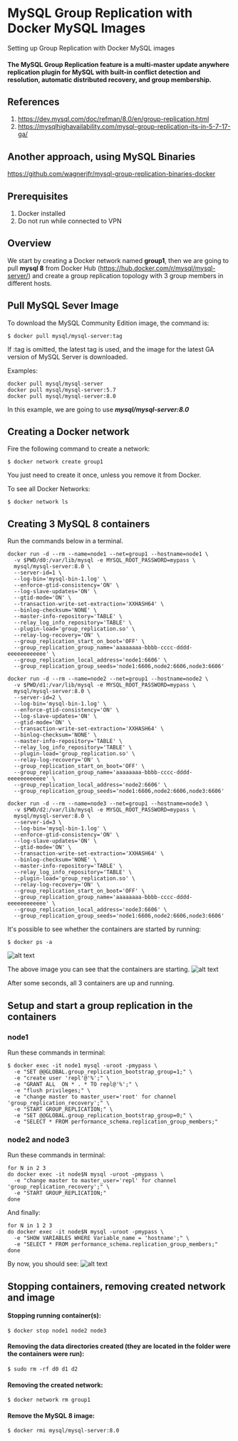 # MySQL Group Replication with Docker MySQL Images
Setting up Group Replication with Docker MySQL images

#### The MySQL Group Replication feature is a multi-master update anywhere replication plugin  for MySQL with built-in conflict detection and resolution, automatic distributed recovery, and group membership.

## References
1. https://dev.mysql.com/doc/refman/8.0/en/group-replication.html
2. https://mysqlhighavailability.com/mysql-group-replication-its-in-5-7-17-ga/

## Another approach, using MySQL Binaries
https://github.com/wagnerjfr/mysql-group-replication-binaries-docker

## Prerequisites

1. Docker installed
2. Do not run while connected to VPN

## Overview

We start by creating a Docker network named **group1**, then we are going to pull **mysql 8** from Docker Hub (https://hub.docker.com/r/mysql/mysql-server/) and create a group replication topology with 3 group members in different hosts.

## Pull MySQL Sever Image

To download the MySQL Community Edition image, the command is:
```
$ docker pull mysql/mysql-server:tag
```
If :tag is omitted, the latest tag is used, and the image for the latest GA version of MySQL Server is downloaded.

Examples:
```
docker pull mysql/mysql-server
docker pull mysql/mysql-server:5.7
docker pull mysql/mysql-server:8.0
```
In this example, we are going to use ***mysql/mysql-server:8.0***

## Creating a Docker network
Fire the following command to create a network:
```
$ docker network create group1
```
You just need to create it once, unless you remove it from Docker.

To see all Docker Networks:
```
$ docker network ls
```
## Creating 3 MySQL 8 containers

Run the commands below in a terminal.
```
docker run -d --rm --name=node1 --net=group1 --hostname=node1 \
  -v $PWD/d0:/var/lib/mysql -e MYSQL_ROOT_PASSWORD=mypass \
  mysql/mysql-server:8.0 \
  --server-id=1 \
  --log-bin='mysql-bin-1.log' \
  --enforce-gtid-consistency='ON' \
  --log-slave-updates='ON' \
  --gtid-mode='ON' \
  --transaction-write-set-extraction='XXHASH64' \
  --binlog-checksum='NONE' \
  --master-info-repository='TABLE' \
  --relay_log_info_repository='TABLE' \
  --plugin-load='group_replication.so' \
  --relay-log-recovery='ON' \
  --group_replication_start_on_boot='OFF' \
  --group_replication_group_name='aaaaaaaa-bbbb-cccc-dddd-eeeeeeeeeeee' \
  --group_replication_local_address='node1:6606' \
  --group_replication_group_seeds='node1:6606,node2:6606,node3:6606'

docker run -d --rm --name=node2 --net=group1 --hostname=node2 \
  -v $PWD/d1:/var/lib/mysql -e MYSQL_ROOT_PASSWORD=mypass \
  mysql/mysql-server:8.0 \
  --server-id=2 \
  --log-bin='mysql-bin-1.log' \
  --enforce-gtid-consistency='ON' \
  --log-slave-updates='ON' \
  --gtid-mode='ON' \
  --transaction-write-set-extraction='XXHASH64' \
  --binlog-checksum='NONE' \
  --master-info-repository='TABLE' \
  --relay_log_info_repository='TABLE' \
  --plugin-load='group_replication.so' \
  --relay-log-recovery='ON' \
  --group_replication_start_on_boot='OFF' \
  --group_replication_group_name='aaaaaaaa-bbbb-cccc-dddd-eeeeeeeeeeee' \
  --group_replication_local_address='node2:6606' \
  --group_replication_group_seeds='node1:6606,node2:6606,node3:6606'

docker run -d --rm --name=node3 --net=group1 --hostname=node3 \
  -v $PWD/d2:/var/lib/mysql -e MYSQL_ROOT_PASSWORD=mypass \
  mysql/mysql-server:8.0 \
  --server-id=3 \
  --log-bin='mysql-bin-1.log' \
  --enforce-gtid-consistency='ON' \
  --log-slave-updates='ON' \
  --gtid-mode='ON' \
  --transaction-write-set-extraction='XXHASH64' \
  --binlog-checksum='NONE' \
  --master-info-repository='TABLE' \
  --relay_log_info_repository='TABLE' \
  --plugin-load='group_replication.so' \
  --relay-log-recovery='ON' \
  --group_replication_start_on_boot='OFF' \
  --group_replication_group_name='aaaaaaaa-bbbb-cccc-dddd-eeeeeeeeeeee' \
  --group_replication_local_address='node3:6606' \
  --group_replication_group_seeds='node1:6606,node2:6606,node3:6606'
```
It's possible to see whether the containers are started by running:
```
$ docker ps -a
```
![alt text](https://github.com/wagnerjfr/mysql-group-replication-docker/blob/master/Docker-GR-Image1.png)

The above image you can see that the containers are starting.
![alt text](https://github.com/wagnerjfr/mysql-group-replication-docker/blob/master/Docker-GR-Image2.png)

After some seconds, all 3 containers are up and running.

## Setup and start a group replication in the containers

### node1

Run these commands in terminal:
```
$ docker exec -it node1 mysql -uroot -pmypass \
  -e "SET @@GLOBAL.group_replication_bootstrap_group=1;" \
  -e "create user 'repl'@'%';" \
  -e "GRANT ALL  ON * . * TO repl@'%';" \
  -e "flush privileges;" \
  -e "change master to master_user='root' for channel 'group_replication_recovery';" \
  -e "START GROUP_REPLICATION;" \
  -e "SET @@GLOBAL.group_replication_bootstrap_group=0;" \
  -e "SELECT * FROM performance_schema.replication_group_members;"
```

### node2 and node3

Run these commands in terminal:
```
for N in 2 3
do docker exec -it node$N mysql -uroot -pmypass \
  -e "change master to master_user='repl' for channel 'group_replication_recovery';" \
  -e "START GROUP_REPLICATION;"
done
```
And finally:
```
for N in 1 2 3
do docker exec -it node$N mysql -uroot -pmypass \
  -e "SHOW VARIABLES WHERE Variable_name = 'hostname';" \
  -e "SELECT * FROM performance_schema.replication_group_members;"
done
```

By now, you should see:
![alt text](https://github.com/wagnerjfr/mysql-group-replication-docker/blob/master/Docker-GR-Image3.png)

## Stopping containers, removing created network and image

#### Stopping running container(s):
```
$ docker stop node1 node2 node3
```
#### Removing the data directories created (they are located in the folder were the containers were run):
```
$ sudo rm -rf d0 d1 d2
```
#### Removing the created network:
```
$ docker network rm group1
```
#### Remove the MySQL 8 image:
```
$ docker rmi mysql/mysql-server:8.0
```
